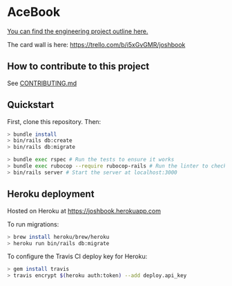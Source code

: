 # AceBook

[You can find the engineering project outline here.](https://github.com/makersacademy/course/tree/master/engineering_projects/rails)

The card wall is here: https://trello.com/b/i5xGvGMR/joshbook

## How to contribute to this project
See [CONTRIBUTING.md](CONTRIBUTING.md)

## Quickstart

First, clone this repository. Then:

```bash
> bundle install
> bin/rails db:create
> bin/rails db:migrate

> bundle exec rspec # Run the tests to ensure it works
> bundle exec rubocop --require rubocop-rails # Run the linter to check code style
> bin/rails server # Start the server at localhost:3000
```

## Heroku deployment

Hosted on Heroku at https://joshbook.herokuapp.com

To run migrations:
```bash
> brew install heroku/brew/heroku
> heroku run bin/rails db:migrate
```

To configure the Travis CI deploy key for Heroku:
```bash
> gem install travis
> travis encrypt $(heroku auth:token) --add deploy.api_key
```
